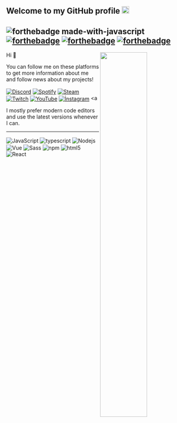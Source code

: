 <h2>Welcome to my GitHub profile <img src="https://media.giphy.com/media/Q7LHmoFwVP6Yc1swZs/giphy.gif" height="20px"></h2>

![forthebadge made-with-javascript](http://ForTheBadge.com/images/badges/made-with-javascript.svg)
[![forthebadge](https://forthebadge.com/images/badges/made-with-typescript.svg)](https://forthebadge.com)
[![forthebadge](https://forthebadge.com/images/badges/made-with-python.svg)](https://forthebadge.com)
[![forthebadge](https://forthebadge.com/images/badges/made-with-vue.svg)](https://forthebadge.com)
--------------------------------

<img width="50%" height="1px" align="right" src="https://i.imgur.com/DkKayja.png">
<img width="50%" align="right" src="https://github-readme-stats.vercel.app/api/top-langs/?username=eggsy&theme=dark&hide_border=true&layout=compact">

Hi 👋

You can follow me on these platforms to get more information about me and follow news about my projects!

<a href="https://discord.gg/WVreuXEh2e" target="_blank"><img align="center" alt="Discord" src="https://img.shields.io/badge/-Discord-5865F2?style=flat-square&logo=discord&logoColor=white" /></a> <a href="https://open.spotify.com/user/1dhnymdqz8x2n5dk9lv84tic1?si=c1d8200db1d044df" target="_blank"><img align="center" alt="Spotify" src="https://img.shields.io/badge/-Spotify-1DB954?style=flat-square&logo=spotify&logoColor=white" /></a> <a href="https://steamcommunity.com/id/fallenxd" target="_blank"><img align="center" alt="Steam" src="https://img.shields.io/badge/-Steam-171a21?style=flat-square&logo=steam&logoColor=white" /></a> <a href="https://twitch.tv/fallenxrd" target="_blank"><img align="center" alt="Twitch" src="https://img.shields.io/badge/-Twitch-6441a5?style=flat-square&logo=twitch&logoColor=white" /></a> <a href="https://youtube.com/channel/UCtbV5nbEz6KYHFvnpKtIcIg" target="_blank"><img align="center" alt="YouTube" src="https://img.shields.io/badge/-YouTube-FF0000?style=flat-square&logo=youtube&logoColor=white" /></a> <a href="https://instagram.com/buwrhann" target="_blank"><img align="center" alt="İnstagram" src="https://img.shields.io/badge/-İnstagram-405DE6?style=flat-square&logo=instagram&logoColor=white" /></a> <a 


I mostly prefer modern code editors and use the latest versions whenever I can.

--------------------------------

<img alt="JavaScript" align="center" src="https://img.shields.io/badge/-Javascript-edb200?style=flat-square&logo=javascript&logoColor=white" /> <img alt="typescript" align="center" src="https://img.shields.io/badge/-TypeScript-007ACC?style=flat-square&logo=typescript&logoColor=white" /> <img alt="Nodejs" align="center" src="https://img.shields.io/badge/-Nodejs-43853d?style=flat-square&logo=Node.js&logoColor=white" /> <img alt="Vue" align="center" src="https://img.shields.io/badge/-Vue-384960?style=flat-square&logo=vue.js&logoColor=white" /> <img alt="Sass" align="center" src="https://img.shields.io/badge/-Sass-CC6699?style=flat-square&logo=sass&logoColor=white" /> <img alt="npm" align="center" src="https://img.shields.io/badge/-NPM-CB3837?style=flat-square&logo=npm&logoColor=white" /> <img alt="html5" align="center" src="https://img.shields.io/badge/-HTML5-E34F26?style=flat-square&logo=html5&logoColor=white" /> <img alt="React" align="center" src="https://img.shields.io/badge/-React-58bcd6?style=flat-square&logo=React&logoColor=white" /> 
